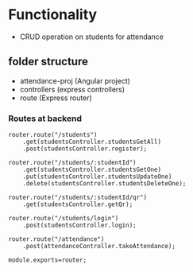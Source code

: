 # Functionality
* CRUD operation on students for attendance

## folder structure
* attendance-proj (Angular project)
* controllers (express controllers)
* route (Express router)

### Routes at backend
```
router.route("/students") 
    .get(studentsController.studentsGetAll)   
    .post(studentsController.register);

router.route("/students/:studentId")
    .get(studentsController.studentsGetOne)
    .put(studentsController.studentsUpdateOne)
    .delete(studentsController.studentsDeleteOne);
    
router.route("/students/:studentId/qr")
    .get(studentsController.getQr);
    
router.route("/students/login")
    .post(studentsController.login);

router.route("/attendance")
    .post(attendanceController.takeAttendance);

module.exports=router;
```